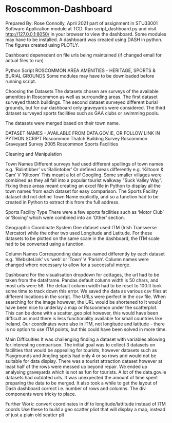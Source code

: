 # Roscommon-Dashboard
Prepared By: Rose Connolly, April 2021 part of assignment in STU33001 Software Application module at TCD.
Run script_dashboard.py and visit http://127.0.0.1:8050/ in your browser to view the dashboard.
Some modules may have to be installed.
A dashboard was created using DASH in python. The figures created using PLOTLY.

Dashboard depenedent on file urls being maintained (if changed email for actual files to run)



Python Script
ROSCOMMON AREA AMENITIES - HERITAGE, SPORTS & BURIAL GROUNDS
Some modules may have to be downloaded before running script.

Choosing the Datasets
The datasets chosen are surveys of the available amenities in Roscommon as well as surrounding areas. The first dataset surveyed thatch buildings. The second dataset surveyed different burial grounds, but for our dashboard only graveyards were considered. The third dataset surveyed sports facilities such as GAA clubs or swimming pools.

The datasets were merged based on their town name. 

DATASET NAMES - AVAILABLE FROM DATA.GOV.IE, OR FOLLOW LINK IN PYTHON SCRIPT
Roscommon Thatch Building Survey
Roscommon Graveyard Survey 2005
Roscommon Sports Facilities


Cleaning and Manipulation

Town Names
Different surveys had used different spellings of town names e.g. ‘Balintibber’ vs ‘Ballintober’
Or defined areas differently e.g. ‘Kiltoom & Cam’ V ‘Kiltoom’
This meant a lot of Googling. Some smaller villages were combined as they all fall into a popular tourist walkway “Suck Valley Way”.
Fixing these areas meant creating an excel file in Python to display all the town names from each dataset for easy comparison.
The Sports Facility dataset did not define Town Name explicitly, and so a function had to be created in Python to extract this from the full address.

Sports Facility Type
There were a few sports facilities such as ‘Motor Club’ or ‘Boxing’ which were combined into an ‘Other’ section.

Geographic Coordinate System
One dataset used ITM (Irish Transverse Mercator) while the other two used Longitude and Latitude. 
For these datasets to be plotted on the same scale in the dashboard, the ITM scale had to be converted using a function.

Column Names
Corresponding data was named differently by each dataset e.g. ‘WebsiteLink’ vs ‘web’ or ‘Town’ V ‘Parish’.
Column names were changed where necessary to allow for a successful merge.




Dashboard
For the visualisation dropdown for cottages, the url had to be taken from the dataframe. Pandas default column width is 50 chars, and most urls were 58. The default column width had to be reset to 100.It took some time to track down this error. We saved the data as various csv files at different locations in the script. The URLs were perfect in the csv file. When searching for the image however, the URL would be shortened to 
It would have been nice to underlay a map or Roscommon under the scatterplot. This can be done with a scatter_geo plot however, this would have been difficult as most there is less functionality available for small countries like Ireland. Our coordinates were also in ITM, not longitude and latitude - there is no option to use ITM points, but this could have been solved in more time.


Main Difficulties
It was challenging finding a dataset with variables allowing for interesting comparison. The initial goal was to collect 3 datasets on facilities that would be appealing for tourists, however datasets such as Playgrounds and Angling spots had only 4 or so rows and would not be suitable for data display. There was a tourist attraction dataset however at least half of the rows were messed up beyond repair. We ended up analysing graveyards which is not as fun for tourists.
A lot of the data.gov.ie datasets had outdated urls.
It was unexpected the amount of time spent preparing the data to be merged.
It also took a while to get the layout of Dash dashboard correct i.e. number of rows and columns. The div components were tricky to place.


Further Work: convert coordinates in df to longitude/lattitude instead of ITM coords
Use these to build a geo scatter pliot that will display a map, instead of just a plain old scatter plt






